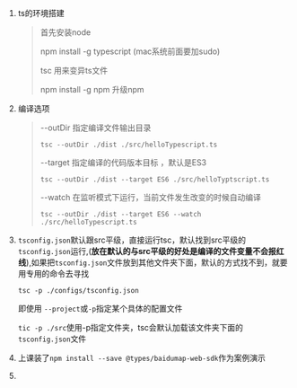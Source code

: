 1. ts的环境搭建

   >首先安装node
   >
   >npm install -g  typescript   (mac系统前面要加sudo)
   >
   >tsc 用来变异ts文件
   >
   >npm install -g npm    升级npm

2. 编译选项

   > --outDir 指定编译文件输出目录
   >
   > `tsc --outDir ./dist ./src/helloTypescript.ts`
   >
   > --target 指定编译的代码版本目标 ，默认是ES3
   >
   > `tsc --outDir ./dist --target ES6 ./src/helloTyptscript.ts `
   >
   > --watch 在监听模式下运行，当前文件发生改变的时候自动编译
   >
   > `tsc --outDir ./dist --target ES6 --watch ./src/helloTypescript.ts`

3. `tsconfig.json`默认跟src平级，直接运行tsc，默认找到src平级的`tsconfig.json`运行,(**放在默认的与src平级的好处是编译的文件变量不会报红线**),如果把`tsconfig.json`文件放到其他文件夹下面，默认的方式找不到，就要用专用的命令去寻找

   `tsc -p ./configs/tsconfig.json `

   即使用 `--project`或`-p`指定某个具体的配置文件

   `tic -p ./src`使用-p指定文件夹，tsc会默认加载该文件夹下面的`tsconfig.json`文件

4. 上课装了`npm install --save @types/baidumap-web-sdk`作为案例演示

5. 

